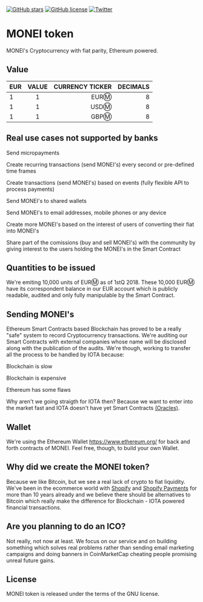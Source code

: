 [![GitHub stars](https://img.shields.io/github/stars/MONEI/UNI.svg)](https://github.com/MONEI/UNI/stargazers)
[![GitHub license](https://img.shields.io/badge/license-AGPL-blue.svg)](https://raw.githubusercontent.com/MONEI/UNI/master/LICENSE)
[![Twitter](https://img.shields.io/twitter/url/https/github.com/MONEI/UNI/.svg?style=social)](https://twitter.com/intent/tweet?text=Wow:&url=%5Bobject%20Object%5D)

MONEI token
=====================================

MONEI's Cryptocurrency with fiat parity, Ethereum powered.

## Value

| EUR        | VALUE           | CURRENCY TICKER | DECIMALS |
| ------------- |:-------------:| -----:| -----:|
| 1      | 1 | EURⓂ | 8
| 1      | 1 | USDⓂ | 8
| 1      | 1 | GBPⓂ | 8


## Real use cases not supported by banks

Send micropayments

Create recurring transactions (send MONEI's) every second or pre-defined time frames

Create transactions (send MONEI's) based on events (fully flexible API to process payments)

Send MONEI's to shared wallets

Send MONEI's to email addresses, mobile phones or any device

Create more MONEI's based on the interest of users of converting their fiat into MONEI's

Share part of the comissions (buy and sell MONEI's) with the community by giving interest to the users holding the MONEI's in the Smart Contract

## Quantities to be issued

We're emiting 10,000 units of EURⓂ as of 1stQ 2018. These 10,000 EURⓂ have its correspondent balance in our EUR account which is publicly readable, audited and only fully manipulable by the Smart Contract.

## Sending MONEI's

Ethereum Smart Contracts based Blockchain has proved to be a really "safe" system to record Cryptocurrency transactions. We're auditing our Smart Contracts with external companies whose name will be disclosed along with the publication of the audits. We're though, working to transfer all the process to be handled by IOTA because:

Blockchain is slow

Blockchain is expensive

Ethereum has some flaws

Why aren't we going straigth for IOTA then? Because we want to enter into the market fast and IOTA doesn't have yet Smart Contracts [(Oracles)](https://blog.iota.org/iota-development-roadmap-74741f37ed01).

## Wallet

We're using the Ethereum Wallet https://www.ethereum.org/ for back and forth contracts of MONEI. Feel free, though, to build your own Wallet.

## Why did we create the MONEI token?

Because we like Bitcoin, but we see a real lack of crypto to fiat liquidity. We've been in the ecommerce world with [Shopify](https://shopify.com) and [Shopify Payments](https://monei.net) for more than 10 years already and we believe there should be alternatives to Bitcoin which really make the difference for Blockchain - IOTA powered financial transactions.

## Are you planning to do an ICO?

Not really, not now at least. We focus on our service and on building something which solves real problems rather than sending email marketing campaigns and doing banners in CoinMarketCap cheating people promising unreal future gains.


License
-------

MONEI token is released under the terms of the GNU license.
